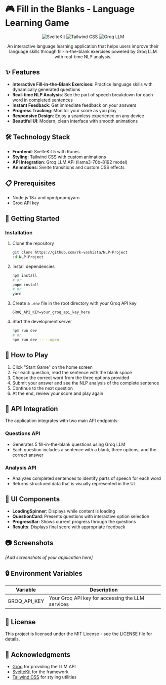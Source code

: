 # 🎮 Fill in the Blanks - Language Learning Game

<p align="center">
  <img src="https://img.shields.io/badge/SvelteKit-FF3E00?style=for-the-badge&logo=svelte&logoColor=white" alt="SvelteKit">
  <img src="https://img.shields.io/badge/Tailwind_CSS-38B2AC?style=for-the-badge&logo=tailwind-css&logoColor=white" alt="Tailwind CSS">
  <img src="https://img.shields.io/badge/Groq_LLM-00A36C?style=for-the-badge&logo=openai&logoColor=white" alt="Groq LLM">
</p>

<p align="center">
  An interactive language learning application that helps users improve their language skills through fill-in-the-blank exercises powered by Groq LLM with real-time NLP analysis.
</p>

## ✨ Features

- **Interactive Fill-in-the-Blank Exercises**: Practice language skills with dynamically generated questions
- **Real-time NLP Analysis**: See the part of speech breakdown for each word in completed sentences
- **Instant Feedback**: Get immediate feedback on your answers
- **Progress Tracking**: Monitor your score as you play
- **Responsive Design**: Enjoy a seamless experience on any device
- **Beautiful UI**: Modern, clean interface with smooth animations

## 🛠️ Technology Stack

- **Frontend**: SvelteKit 5 with Runes
- **Styling**: Tailwind CSS with custom animations
- **API Integration**: Groq LLM API (llama3-70b-8192 model)
- **Animations**: Svelte transitions and custom CSS effects

## 📋 Prerequisites

- Node.js 18+ and npm/pnpm/yarn
- Groq API key

## 🚀 Getting Started

### Installation

1. Clone the repository
   ```bash
   git clone https://github.com/rk-vashista/NLP-Project
   cd NLP-Project
   ```

2. Install dependencies
   ```bash
   npm install
   # or
   pnpm install
   # or
   yarn
   ```

3. Create a `.env` file in the root directory with your Groq API key
   ```
   GROQ_API_KEY=your_groq_api_key_here
   ```

4. Start the development server
   ```bash
   npm run dev
   # or
   npm run dev -- --open
   ```

## 🎯 How to Play

1. Click "Start Game" on the home screen
2. For each question, read the sentence with the blank space
3. Choose the correct word from the three options provided
4. Submit your answer and see the NLP analysis of the complete sentence
5. Continue to the next question
6. At the end, review your score and play again

## 🧠 API Integration

The application integrates with two main API endpoints:

### Questions API
- Generates 5 fill-in-the-blank questions using Groq LLM
- Each question includes a sentence with a blank, three options, and the correct answer

### Analysis API
- Analyzes completed sentences to identify parts of speech for each word
- Returns structured data that is visually represented in the UI

## 🎨 UI Components

- **LoadingSpinner**: Displays while content is loading
- **QuestionCard**: Presents questions with interactive option selection
- **ProgressBar**: Shows current progress through the questions
- **Results**: Displays final score with appropriate feedback

## 📷 Screenshots

*[Add screenshots of your application here]*

## 🔒 Environment Variables

| Variable | Description |
|----------|-------------|
| GROQ_API_KEY | Your Groq API key for accessing the LLM services |

## 📝 License

This project is licensed under the MIT License - see the LICENSE file for details.

## 🙏 Acknowledgments

- [Groq](https://groq.com/) for providing the LLM API
- [SvelteKit](https://kit.svelte.dev/) for the framework
- [Tailwind CSS](https://tailwindcss.com/) for styling utilities
